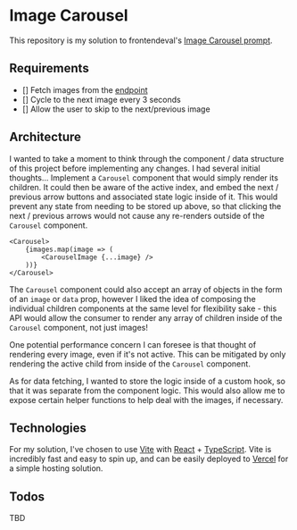 # Image Carousel
This repository is my solution to frontendeval's [Image Carousel prompt](https://frontendeval.com/questions/image-carousel).

## Requirements
- [] Fetch images from the [endpoint](https://www.reddit.com/r/aww/top/.json?t=all)
- [] Cycle to the next image every 3 seconds
- [] Allow the user to skip to the next/previous image

## Architecture
I wanted to take a moment to think through the component / data structure of this project before implementing any changes. I had several initial thoughts...
Implement a `Carousel` component that would simply render its children. It could then be aware of the active index, and embed the next / previous arrow buttons and associated state logic inside of it. This would prevent any state from needing to be stored up above, so that clicking the next / previous arrows would not cause any re-renders outside of the `Carousel` component.
```
<Carousel>
	{images.map(image => (
		<CarouselImage {...image} />
	))}
</Carousel>
```
The `Carousel` component could also accept an array of objects in the form of an `image` or `data` prop, however I liked the idea of composing the individual children components at the same level for flexibility sake - this API would allow the consumer to render any array of children inside of the `Carousel` component, not just images!

One potential performance concern I can foresee is that thought of rendering every image, even if it's not active. This can be mitigated by only rendering the active child from inside of the `Carousel` component.

As for data fetching, I wanted to store the logic inside of a custom hook, so that it was separate from the component logic. This would also allow me to expose certain helper functions to help deal with the images, if necessary.

## Technologies
For my solution, I've chosen to use [Vite](https://vitejs.dev/guide/) with [React](https://react.dev/) + [TypeScript](https://www.typescriptlang.org/docs/). Vite is incredibly fast and easy to spin up, and can be easily deployed to [Vercel](https://vercel.com/) for a simple hosting solution.

## Todos
TBD